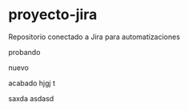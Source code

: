 # proyecto-jira
Repositorio conectado a Jira para automatizaciones


probando

nuevo

acabado
hjgj
t

saxda
asdasd
